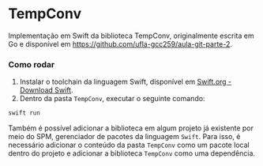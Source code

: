 # TempConv

Implementação em Swift da biblioteca TempConv, originalmente escrita em Go e disponível em https://github.com/ufla-gcc259/aula-git-parte-2.

### Como rodar

1) Instalar o toolchain da linguagem Swift, disponível em [Swift.org - Download Swift](https://www.swift.org/download/).
2) Dentro da pasta `TempConv`, executar o seguinte comando:
```sh
swift run
```

Também é possível adicionar a biblioteca em algum projeto já existente por meio do SPM, gerenciador de pacotes da linguagem `Swift`. Para isso, é necessário adicionar o conteúdo da pasta `TempConv` como um pacote local dentro do projeto e adicionar a biblioteca `TempConv` como uma dependência.